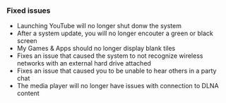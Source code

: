 ### Fixed issues
- Launching YouTube will no longer shut donw the system
- After a system update, you will no longer encouter a green or black screen
- My Games & Apps should no longer display blank tiles
- Fixes an issue that caused the system to not recognize wireless networks with an external hard drive attached
- Fixes an issue that caused you to be unable to hear others in a party chat
- The media player will no longer have issues with connection to DLNA content